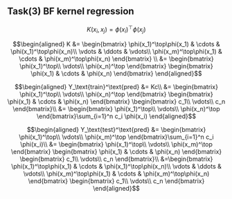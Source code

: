 ## Task(3) BF kernel regression

$$K(x_i, x_j) = \phi(x_i)^\top \phi(x_j)$$

$$\begin{aligned}
    K &= \begin{bmatrix}
            \phi(x_1)^\top\phi(x_1) & \cdots & \phi(x_1)^\top\phi(x_n)\\
            \vdots & \ddots & \vdots\\
            \phi(x_m)^\top\phi(x_1) & \cdots & \phi(x_m)^\top\phi(x_n)
        \end{bmatrix} \\
    &=  \begin{bmatrix}
            \phi(x_1)^\top\\
            \vdots\\
            \phi(x_n)^\top
        \end{bmatrix}
        \begin{bmatrix}
            \phi(x_1) & \cdots & \phi(x_n)
        \end{bmatrix}
\end{aligned}$$

$$\begin{aligned}
    Y_\text{train}^\text{pred} &= Kc\\
    &= \begin{bmatrix}
    \phi(x_1)^\top\\
    \vdots\\
    \phi(x_n)^\top
\end{bmatrix} \begin{bmatrix}
    \phi(x_1) &
    \cdots &
    \phi(x_n)
\end{bmatrix} \begin{bmatrix}
    c_1\\
    \vdots\\
    c_n
\end{bmatrix}\\
    &= \begin{bmatrix}
    \phi(x_1)^\top\\
    \vdots\\
    \phi(x_n)^\top
\end{bmatrix}\sum_{i=1}^n c_i \phi(x_i)
\end{aligned}$$

$$\begin{aligned}
    Y_\text{test}^\text{pred} &= \begin{bmatrix}
    \phi(x_1)^\top\\
    \vdots\\
    \phi(x_m)^\top
\end{bmatrix}\sum_{i=1}^n c_i \phi(x_i)\\
    &= \begin{bmatrix}
    \phi(x_1)^\top\\
    \vdots\\
    \phi(x_m)^\top
\end{bmatrix} \begin{bmatrix}
    \phi(x_1) &
    \cdots &
    \phi(x_n)
\end{bmatrix} \begin{bmatrix}
    c_1\\
    \vdots\\
    c_n
\end{bmatrix}\\
    &=\begin{bmatrix}
        \phi(x_1)^\top\phi(x_1) & \cdots & \phi(x_1)^\top\phi(x_n)\\
        \vdots & \ddots & \vdots\\
        \phi(x_m)^\top\phi(x_1) & \cdots & \phi(x_m)^\top\phi(x_n)
    \end{bmatrix} \begin{bmatrix}
    c_1\\
    \vdots\\
    c_n
\end{bmatrix}
\end{aligned}$$